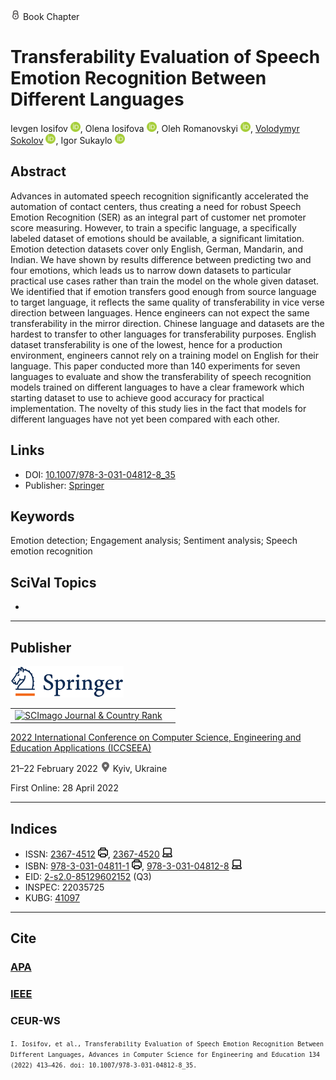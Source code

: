 <img src="/icons/lock.svg" width="16" height="16"> Book Chapter

# Transferability Evaluation of Speech Emotion Recognition Between Different Languages

Ievgen Iosifov <a href="https://orcid.org/0000-0001-6203-9945" target="_blank"><img src="/icons/orcid.svg" width="16" height="16"></a>,
Olena Iosifova <a href="https://orcid.org/0000-0001-6507-0761" target="_blank"><img src="/icons/orcid.svg" width="16" height="16"></a>,
Oleh Romanovskyi <a href="https://orcid.org/0000-0003-3420-5621" target="_blank"><img src="/icons/orcid.svg" width="16" height="16"></a>,
<a href="/">Volodymyr Sokolov</a> <a href="https://orcid.org/0000-0002-9349-7946" target="_blank"><img src="/icons/orcid.svg" width="16" height="16"></a>,
Igor Sukaylo <a href="https://orcid.org/0000-0003-1608-3149" target="_blank"><img src="/icons/orcid.svg" width="16" height="16"></a>

## Abstract

Advances in automated speech recognition significantly accelerated the automation of contact centers, thus creating a need for robust Speech Emotion Recognition (SER) as an integral part of customer net promoter score measuring. However, to train a specific language, a specifically labeled dataset of emotions should be available, a significant limitation. Emotion detection datasets cover only English, German, Mandarin, and Indian. We have shown by results difference between predicting two and four emotions, which leads us to narrow down datasets to particular practical use cases rather than train the model on the whole given dataset. We identified that if emotion transfers good enough from source language to target language, it reflects the same quality of transferability in vice verse direction between languages. Hence engineers can not expect the same transferability in the mirror direction. Chinese language and datasets are the hardest to transfer to other languages for transferability purposes. English dataset transferability is one of the lowest, hence for a production environment, engineers cannot rely on a training model on English for their language. This paper conducted more than 140 experiments for seven languages to evaluate and show the transferability of speech recognition models trained on different languages to have a clear framework which starting dataset to use to achieve good accuracy for practical implementation. The novelty of this study lies in the fact that models for different languages have not yet been compared with each other.

## Links

* DOI: [10.1007/978-3-031-04812-8_35](https://doi.org/10.1007/978-3-031-04812-8_35) 
* Publisher: [Springer](https://link.springer.com/chapter/10.1007/978-3-031-04812-8_35)

## Keywords

Emotion detection; Engagement analysis; Sentiment analysis; Speech emotion recognition

## SciVal Topics
-

***
## Publisher

<img src="/icons/springer.svg" height="50">

<table>
<tr>
<td>
<a href="https://www.scimagojr.com/journalsearch.php?q=21100975545&amp;tip=sid&amp;exact=no" title="SCImago Journal &amp; Country Rank"><img border="0" src="https://www.scimagojr.com/journal_img.php?id=21100975545" alt="SCImago Journal &amp; Country Rank"  /></a>
</td>
<td style="text-align: left;">
<span class="__dimensions_badge_embed__" data-doi="10.1007/978-3-031-84228-3_4" data-hide-zero-citations="true"></span><script async src="https://badge.dimensions.ai/badge.js" charset="utf-8"></script>
</td>
</tr>
</table>

[2022 International Conference on Computer Science, Engineering and Education Applications (ICCSEEA)](https://link.springer.com/book/10.1007/978-3-031-04812-8)
 
21–22 February 2022 <img src="/icons/location-pin.svg" width="16" height="16"> Kyiv, Ukraine

First Online: 28 April 2022

***
## Indices

* ISSN: [2367-4512](https://portal.issn.org/resource/ISSN/2367-4512) <img src="/icons/print.svg" width="16" height="16">, [2367-4520](https://portal.issn.org/resource/ISSN/2367-4520) <img src="/icons/online.svg" width="16" height="16">
* ISBN: [978-3-031-04811-1](https://isbnsearch.org/isbn/978-3-031-04811-1) <img src="/icons/print.svg" width="16" height="16">, [978-3-031-04812-8](https://isbnsearch.org/isbn/978-3-031-04812-8) <img src="/icons/online.svg" width="16" height="16">
* EID: [2-s2.0-85129602152](http://www.scopus.com/record/display.url?origin=inward&eid=2-s2.0-85129602152) (Q3)
* INSPEC: 22035725
* KUBG: [41097](http://elibrary.kubg.edu.ua/id/eprint/41097/)

***
## Cite

### [APA](https://citation.crosscite.org/format?doi=10.1007/978-3-031-04812-8_35&style=apa&lang=en-US)

### [IEEE](https://citation.crosscite.org/format?doi=10.1007/978-3-031-04812-8_35&style=ieee&lang=en-US)

### CEUR-WS

<small>`I. Iosifov, et al., Transferability Evaluation of Speech Emotion Recognition Between Different Languages, Advances in Computer Science for Engineering and Education 134 (2022) 413–426. doi: 10.1007/978-3-031-04812-8_35.`</small>